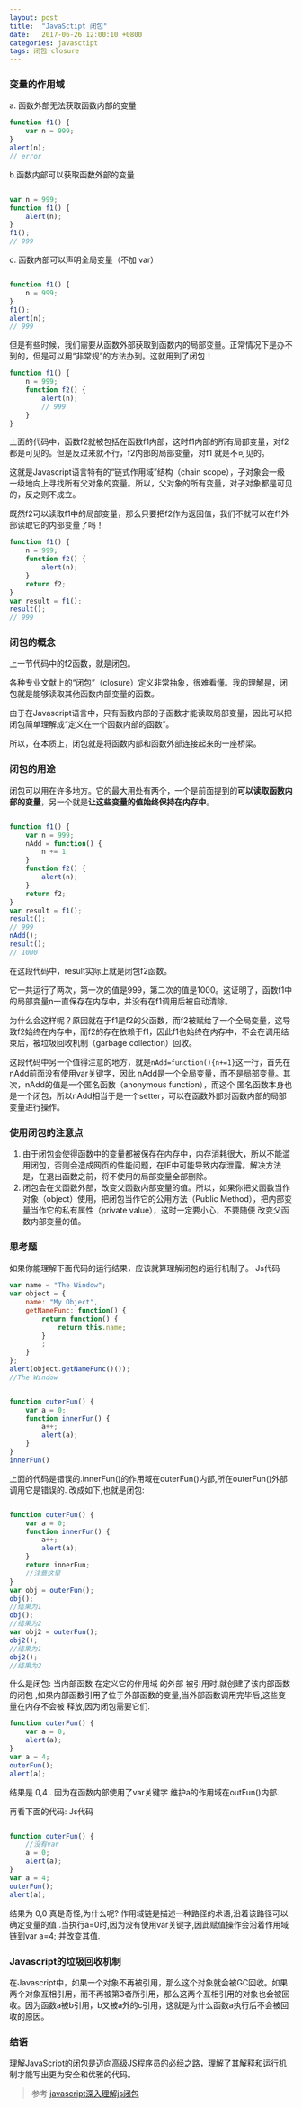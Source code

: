 ```yaml
---
layout: post
title:  "JavaSctipt 闭包"
date:   2017-06-26 12:00:10 +0800
categories: javasctipt
tags: 闭包 closure
---
```



### 变量的作用域

a. 函数外部无法获取函数内部的变量

```javascript
function f1() {
    var n = 999;
}
alert(n);
// error
```

b.函数内部可以获取函数外部的变量

```javascript

var n = 999;
function f1() {
    alert(n);
}
f1();
// 999
```
c. 函数内部可以声明全局变量（不加 var）

```javascript

function f1() {
    n = 999;
}
f1();
alert(n);
// 999

```

但是有些时候，我们需要从函数外部获取到函数内的局部变量。正常情况下是办不到的，但是可以用“非常规”的方法办到。这就用到了闭包！


```javascript
function f1() {
    n = 999;
    function f2() {
        alert(n);
        // 999
    }
}

```


上面的代码中，函数f2就被包括在函数f1内部，这时f1内部的所有局部变量，对f2都是可见的。但是反过来就不行，f2内部的局部变量，对f1 就是不可见的。

这就是Javascript语言特有的“链式作用域”结构（chain scope），子对象会一级一级地向上寻找所有父对象的变量。所以，父对象的所有变量，对子对象都是可见的，反之则不成立。

既然f2可以读取f1中的局部变量，那么只要把f2作为返回值，我们不就可以在f1外部读取它的内部变量了吗！

```javascript
function f1() {
    n = 999;
    function f2() {
        alert(n);
    }
    return f2;
}
var result = f1();
result();
// 999
```

### 闭包的概念

上一节代码中的f2函数，就是闭包。

各种专业文献上的“闭包”（closure）定义非常抽象，很难看懂。我的理解是，闭包就是能够读取其他函数内部变量的函数。

由于在Javascript语言中，只有函数内部的子函数才能读取局部变量，因此可以把闭包简单理解成“定义在一个函数内部的函数”。

所以，在本质上，闭包就是将函数内部和函数外部连接起来的一座桥梁。


### 闭包的用途

闭包可以用在许多地方。它的最大用处有两个，一个是前面提到的**可以读取函数内部的变量**，另一个就是**让这些变量的值始终保持在内存中**。

```javascript

function f1() {
    var n = 999;
    nAdd = function() {
        n += 1
    }
    function f2() {
        alert(n);
    }
    return f2;
}
var result = f1();
result();
// 999
nAdd();
result();
// 1000
```



在这段代码中，result实际上就是闭包f2函数。

它一共运行了两次，第一次的值是999，第二次的值是1000。这证明了，函数f1中的局部变量n一直保存在内存中，并没有在f1调用后被自动清除。

为什么会这样呢？原因就在于f1是f2的父函数，而f2被赋给了一个全局变量，这导致f2始终在内存中，而f2的存在依赖于f1，因此f1也始终在内存中，不会在调用结束后，被垃圾回收机制（garbage collection）回收。

这段代码中另一个值得注意的地方，就是`nAdd=function(){n+=1}`这一行，首先在nAdd前面没有使用var关键字，因此 nAdd是一个全局变量，而不是局部变量。其次，nAdd的值是一个匿名函数（anonymous function），而这个
匿名函数本身也是一个闭包，所以nAdd相当于是一个setter，可以在函数外部对函数内部的局部变量进行操作。


### 使用闭包的注意点
1. 由于闭包会使得函数中的变量都被保存在内存中，内存消耗很大，所以不能滥用闭包，否则会造成网页的性能问题，在IE中可能导致内存泄露。解决方法是，在退出函数之前，将不使用的局部变量全部删除。
2. 闭包会在父函数外部，改变父函数内部变量的值。所以，如果你把父函数当作对象（object）使用，把闭包当作它的公用方法（Public Method），把内部变量当作它的私有属性（private value），这时一定要小心，不要随便
改变父函数内部变量的值。


### 思考题
如果你能理解下面代码的运行结果，应该就算理解闭包的运行机制了。
Js代码 

```javascript
var name = "The Window";
var object = {
    name: "My Object",
    getNameFunc: function() {
        return function() {
            return this.name;
        }
        ;
    }
};
alert(object.getNameFunc()());
//The Window

```


```javascript

function outerFun() {
    var a = 0;
    function innerFun() {
        a++;
        alert(a);
    }
}
innerFun()


```

上面的代码是错误的.innerFun()的作用域在outerFun()内部,所在outerFun()外部调用它是错误的.
改成如下,也就是闭包:

```javascript

function outerFun() {
    var a = 0;
    function innerFun() {
        a++;
        alert(a);
    }
    return innerFun;
    //注意这里
}
var obj = outerFun();
obj();
//结果为1
obj();
//结果为2
var obj2 = outerFun();
obj2();
//结果为1
obj2();
//结果为2


```

什么是闭包:
当内部函数 在定义它的作用域 的外部 被引用时,就创建了该内部函数的闭包 ,如果内部函数引用了位于外部函数的变量,当外部函数调用完毕后,这些变量在内存不会被 释放,因为闭包需要它们.




```javascript
function outerFun() {
    var a = 0;
    alert(a);
}
var a = 4;
outerFun();
alert(a);

```
结果是 0,4 .  因为在函数内部使用了var关键字 维护a的作用域在outFun()内部.

再看下面的代码:
Js代码 

```javascript

function outerFun() {
    //没有var 
    a = 0;
    alert(a);
}
var a = 4;
outerFun();
alert(a);

```

结果为 0,0 真是奇怪,为什么呢?
作用域链是描述一种路径的术语,沿着该路径可以确定变量的值 .当执行a=0时,因为没有使用var关键字,因此赋值操作会沿着作用域链到var a=4;  并改变其值.


### Javascript的垃圾回收机制

在Javascript中，如果一个对象不再被引用，那么这个对象就会被GC回收。如果两个对象互相引用，而不再被第3者所引用，那么这两个互相引用的对象也会被回收。因为函数a被b引用，b又被a外的c引用，这就是为什么函数a执行后不会被回收的原因。
 
### 结语
理解JavaScript的闭包是迈向高级JS程序员的必经之路，理解了其解释和运行机制才能写出更为安全和优雅的代码。

>参考 [javascript深入理解js闭包](http://www.jb51.net/article/24101.htm)